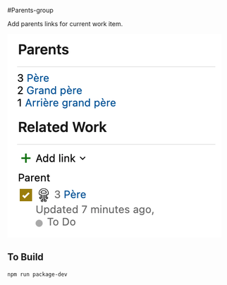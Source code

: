 #Parents-group

Add parents links for current work item.

![Screenshot](img/Screenshot.png)

## To Build

```
npm run package-dev
```